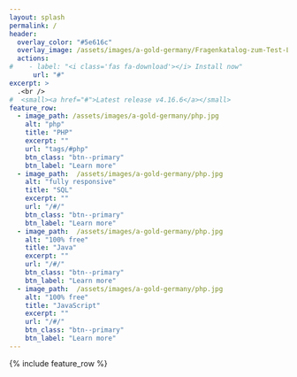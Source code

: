 ```yaml
---
layout: splash
permalink: /
header:
  overlay_color: "#5e616c"
  overlay_image: /assets/images/a-gold-germany/Fragenkatalog-zum-Test-Leben-in-Deutschland.4.jpg
  actions:
#    - label: "<i class='fas fa-download'></i> Install now"
      url: "#"
excerpt: >
  .<br />
#  <small><a href="#">Latest release v4.16.6</a></small>
feature_row:
  - image_path: /assets/images/a-gold-germany/php.jpg
    alt: "php"
    title: "PHP"
    excerpt: ""
    url: "tags/#php"
    btn_class: "btn--primary"
    btn_label: "Learn more"
  - image_path:  /assets/images/a-gold-germany/php.jpg
    alt: "fully responsive"
    title: "SQL"
    excerpt: ""
    url: "/#/"
    btn_class: "btn--primary"
    btn_label: "Learn more"
  - image_path:  /assets/images/a-gold-germany/php.jpg
    alt: "100% free"
    title: "Java"
    excerpt: ""
    url: "/#/"
    btn_class: "btn--primary"
    btn_label: "Learn more"
  - image_path:  /assets/images/a-gold-germany/php.jpg
    alt: "100% free"
    title: "JavaScript"
    excerpt: ""
    url: "/#/"
    btn_class: "btn--primary"
    btn_label: "Learn more"
---
```


{% include feature_row %}
